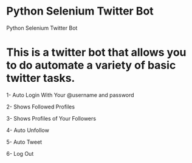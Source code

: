 # Python Selenium Twitter Bot
 Python Selenium Twitter Bot

# This is a twitter bot that allows you to do automate a variety of basic twitter tasks. 
1- Auto Login With Your @username and password

2- Shows Followed Profiles

3- Shows Profiles of Your Followers

4- Auto Unfollow

5- Auto Tweet

6- Log Out
